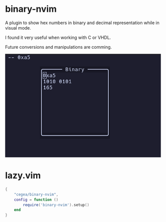 # binary-nvim

A plugin to show hex numbers in binary and decimal representation while in visual mode.

I found it very useful when working with C or VHDL.

Future conversions and manipulations are comming.

![](./doc/demo.png "Demo")

# lazy.vim

```lua
{
    "cegea/binary-nvim",
    config = function ()
        require('binary-nvim').setup()
    end
}
```

